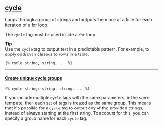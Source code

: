 ## [cycle](https://shopify.dev/docs/api/liquid/tags/cycle)

Loops through a group of strings and outputs them one at a time for each iteration of a [for loop](https://shopify.dev/docs/api/liquid/tags/for).

The `cycle` tag must be used inside a `for` loop.

**Tip**  
Use the `cycle` tag to output text in a predictable pattern. For example, to apply odd/even classes to rows in a table.

```liquid
{% cycle string, string, ... %}
```

---

#### [Create unique cycle groups](https://shopify.dev/docs/api/liquid/tags/cycle#cycle-create-unique-cycle-groups)

```liquid
{% cycle string: string, string, ... %}
```

If you include multiple `cycle` tags with the same parameters, in the same template, then each set of tags is treated as the same group. This means that it's possible for a `cycle` tag to output any of the provided strings, instead of always starting at the first string. To account for this, you can specify a group name for each `cycle` tag.
